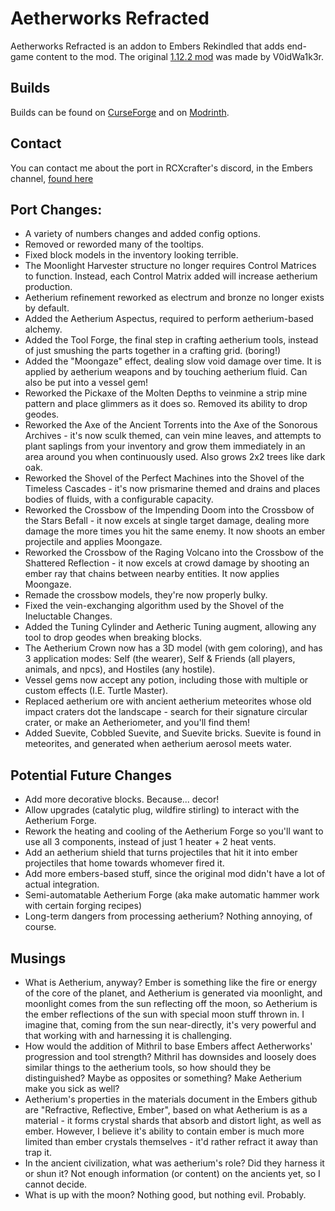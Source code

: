 # Aetherworks Refracted
Aetherworks Refracted is an addon to Embers Rekindled that adds end-game content to the mod. The original [1.12.2 mod](https://www.curseforge.com/minecraft/mc-mods/aetherworks) was made by V0idWa1k3r.
## Builds
Builds can be found on [CurseForge](https://www.curseforge.com/minecraft/mc-mods/aetherworks-refracted) and on [Modrinth](https://modrinth.com/mod/aetherworks-refracted).

## Contact
You can contact me about the port in RCXcrafter's discord, in the Embers channel, [found here](https://discord.gg/SthsknG)

## Port Changes:
- A variety of numbers changes and added config options.
- Removed or reworded many of the tooltips.
- Fixed block models in the inventory looking terrible.
- The Moonlight Harvester structure no longer requires Control Matrices to function. Instead, each Control Matrix added will increase aetherium production.
- Aetherium refinement reworked as electrum and bronze no longer exists by default.
- Added the Aetherium Aspectus, required to perform aetherium-based alchemy.
- Added the Tool Forge, the final step in crafting aetherium tools, instead of just smushing the parts together in a crafting grid. (boring!)
- Added the "Moongaze" effect, dealing slow void damage over time. It is applied by aetherium weapons and by touching aetherium fluid. Can also be put into a vessel gem!
- Reworked the Pickaxe of the Molten Depths to veinmine a strip mine pattern and place glimmers as it does so. Removed its ability to drop geodes.
- Reworked the Axe of the Ancient Torrents into the Axe of the Sonorous Archives - it's now sculk themed, can vein mine leaves, and attempts to plant saplings from your inventory and grow them immediately in an area around you when continuously used. Also grows 2x2 trees like dark oak.
- Reworked the Shovel of the Perfect Machines into the Shovel of the Timeless Cascades - it's now prismarine themed and drains and places bodies of fluids, with a configurable capacity.
- Reworked the Crossbow of the Impending Doom into the Crossbow of the Stars Befall - it now excels at single target damage, dealing more damage the more times you hit the same enemy. It now shoots an ember projectile and applies Moongaze.
- Reworked the Crossbow of the Raging Volcano into the Crossbow of the Shattered Reflection - it now excels at crowd damage by shooting an ember ray that chains between nearby entities. It now applies Moongaze.
- Remade the crossbow models, they're now properly bulky.
- Fixed the vein-exchanging algorithm used by the Shovel of the Ineluctable Changes.
- Added the Tuning Cylinder and Aetheric Tuning augment, allowing any tool to drop geodes when breaking blocks.
- The Aetherium Crown now has a 3D model (with gem coloring), and has 3 application modes: Self (the wearer), Self & Friends (all players, animals, and npcs), and Hostiles (any hostile).
- Vessel gems now accept any potion, including those with multiple or custom effects (I.E. Turtle Master).
- Replaced aetherium ore with ancient aetherium meteorites whose old impact craters dot the landscape - search for their signature circular crater, or make an Aetheriometer, and you'll find them!
- Added Suevite, Cobbled Suevite, and Suevite bricks. Suevite is found in meteorites, and generated when aetherium aerosol meets water.

## Potential Future Changes
- Add more decorative blocks. Because... decor!
- Allow upgrades (catalytic plug, wildfire stirling) to interact with the Aetherium Forge.
- Rework the heating and cooling of the Aetherium Forge so you'll want to use all 3 components, instead of just 1 heater + 2 heat vents.
- Add an aetherium shield that turns projectiles that hit it into ember projectiles that home towards whomever fired it.
- Add more embers-based stuff, since the original mod didn't have a lot of actual integration.
- Semi-automatable Aetherium Forge (aka make automatic hammer work with certain forging recipes)
- Long-term dangers from processing aetherium? Nothing annoying, of course.

## Musings
- What is Aetherium, anyway? Ember is something like the fire or energy of the core of the planet, and Aetherium is generated via moonlight, and moonlight comes from the sun reflecting off the moon, so Aetherium is the ember reflections of the sun with special moon stuff thrown in. I imagine that, coming from the sun near-directly, it's very powerful and that working with and harnessing it is challenging.
- How would the addition of Mithril to base Embers affect Aetherworks' progression and tool strength? Mithril has downsides and loosely does similar things to the aetherium tools, so how should they be distinguished? Maybe as opposites or something? Make Aetherium make you sick as well?
- Aetherium's properties in the materials document in the Embers github are "Refractive, Reflective, Ember", based on what Aetherium is as a material - it forms crystal shards that absorb and distort light, as well as ember. However, I believe it's ability to contain ember is much more limited than ember crystals themselves - it'd rather refract it away than trap it.
- In the ancient civilization, what was aetherium's role? Did they harness it or shun it? Not enough information (or content) on the ancients yet, so I cannot decide.
- What is up with the moon? Nothing good, but nothing evil. Probably.